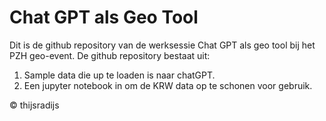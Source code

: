 # Chat GPT als Geo Tool

Dit is de github repository van de werksessie Chat GPT als geo tool bij het PZH geo-event.
De github repository bestaat uit:
1. Sample data die up te loaden is naar chatGPT. 
2. Een jupyter notebook in om de KRW data op te schonen voor gebruik.

&copy; thijsradijs
